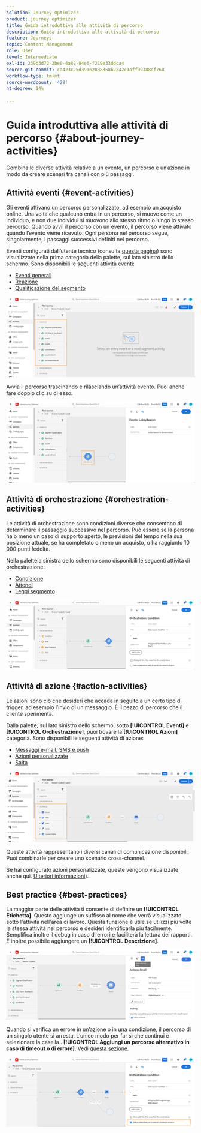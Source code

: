 ```yaml
---
solution: Journey Optimizer
product: journey optimizer
title: Guida introduttiva alle attività di percorso
description: Guida introduttiva alle attività di percorso
feature: Journeys
topic: Content Management
role: User
level: Intermediate
exl-id: 239b3d72-3be0-4a82-84e6-f219e33ddca4
source-git-commit: ca423c25d39162838368b2242c1aff99388df768
workflow-type: tm+mt
source-wordcount: '428'
ht-degree: 14%

---
```


# Guida introduttiva alle attività di percorso {#about-journey-activities}

Combina le diverse attività relative a un evento, un percorso e un’azione in modo da creare scenari tra canali con più passaggi.

## Attività eventi {#event-activities}

Gli eventi attivano un percorso personalizzato, ad esempio un acquisto online. Una volta che qualcuno entra in un percorso, si muove come un individuo, e non due individui si muovono allo stesso ritmo o lungo lo stesso percorso. Quando avvii il percorso con un evento, il percorso viene attivato quando l’evento viene ricevuto. Ogni persona nel percorso segue, singolarmente, i passaggi successivi definiti nel percorso.

Eventi configurati dall’utente tecnico (consulta [questa pagina](../event/about-events.md)) sono visualizzate nella prima categoria della palette, sul lato sinistro dello schermo. Sono disponibili le seguenti attività eventi:

* [Eventi generali](../building-journeys/general-events.md)
* [Reazione](../building-journeys/reaction-events.md)
* [Qualificazione del segmento](../building-journeys/segment-qualification-events.md)

![](assets/journey43.png)

Avvia il percorso trascinando e rilasciando un’attività evento. Puoi anche fare doppio clic su di esso.

![](assets/journey44.png)

## Attività di orchestrazione {#orchestration-activities}

Le attività di orchestrazione sono condizioni diverse che consentono di determinare il passaggio successivo nel percorso. Può essere se la persona ha o meno un caso di supporto aperto, le previsioni del tempo nella sua posizione attuale, se ha completato o meno un acquisto, o ha raggiunto 10 000 punti fedeltà.

Nella palette a sinistra dello schermo sono disponibili le seguenti attività di orchestrazione:

* [Condizione](../building-journeys/condition-activity.md)
* [Attendi](../building-journeys/wait-activity.md)
* [Leggi segmento](../building-journeys/read-segment.md)

![](assets/journey49.png)

## Attività di azione {#action-activities}

Le azioni sono ciò che desideri che accada in seguito a un certo tipo di trigger, ad esempio l’invio di un messaggio. È il pezzo di percorso che il cliente sperimenta.

Dalla palette, sul lato sinistro dello schermo, sotto **[!UICONTROL Eventi]** e **[!UICONTROL Orchestrazione]**, puoi trovare la **[!UICONTROL Azioni]** categoria. Sono disponibili le seguenti attività di azione:

* [Messaggi e-mail, SMS e push](../building-journeys/journeys-message.md)
* [Azioni personalizzate](../building-journeys/using-custom-actions.md)
* [Salta](../building-journeys/jump.md)

![](assets/journey58.png)

Queste attività rappresentano i diversi canali di comunicazione disponibili. Puoi combinarle per creare uno scenario cross-channel.

Se hai configurato azioni personalizzate, queste vengono visualizzate anche qui. [Ulteriori informazioni](../building-journeys/using-custom-actions.md)).

## Best practice {#best-practices}

La maggior parte delle attività ti consente di definire un **[!UICONTROL Etichetta]**. Questo aggiunge un suffisso al nome che verrà visualizzato sotto l&#39;attività nell&#39;area di lavoro. Questa funzione è utile se utilizzi più volte la stessa attività nel percorso e desideri identificarla più facilmente. Semplifica inoltre il debug in caso di errori e faciliterà la lettura dei rapporti. È inoltre possibile aggiungere un **[!UICONTROL Descrizione]**.

![](assets/journey59bis.png)

Quando si verifica un errore in un’azione o in una condizione, il percorso di un singolo utente si arresta. L’unico modo per far sì che continui è selezionare la casella . **[!UICONTROL Aggiungi un percorso alternativo in caso di timeout o di errore]**. Vedi [questa sezione](../building-journeys/using-the-journey-designer.md#paths).

![](assets/journey42.png)
